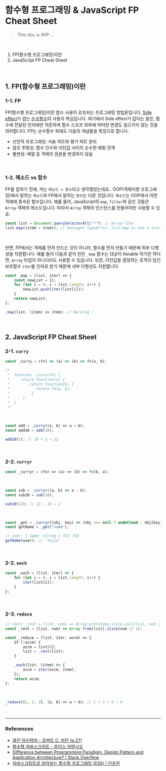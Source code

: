 # 함수형 프로그래밍 & JavaScript FP Cheat Sheet

> This doc is WIP ...

<br>

1. FP(함수형 프로그래밍)이란
2. JavaScript FP Cheat Sheet

<br>

## 1. FP(함수형 프로그래밍)이란

### 1-1. FP

FP(함수형 프로그래밍)이란 함수 사용이 강조되는 프로그래밍 방법론입니다. [Side effect](<https://en.wikipedia.org/wiki/Side_effect_(computer_science)>)가 없는 [순수함수](https://en.wikipedia.org/wiki/Pure_function)의 사용이 핵심입니다. 여기에서 Side effect가 없다는 말은, 함수에 전달된 인자에만 의존하며 함수 스코프 외부에 어떠한 변경도 일으키지 않는 것을 의미합니다. FP는 순수함수 외에도 다음의 개념들을 특징으로 합니다.

- 선언적 프로그래밍: 서술 파트와 평가 파트 분리
- 참조 투명성: 함수 인수와 리턴값 사이의 순수한 매핑 관계
- 불변성: 배열 등 객체의 원본을 변경하지 않음

<br>

### 1-2. 메소드 vs 함수

FP를 접하기 전에, 저는 `메소드 = 함수`라고 생각했었는데요.. OOP(객체지향 프로그래밍)에서 말하는 `메소드`와 FP에서 말하는 `함수`는 다른 것입니다. `메소드`는 OOP에서 어떤 객체에 종속된 함수입니다. 예를 들어, JavaScript의 `map`, `filter`와 같은 것들은 `Array` 객체의 메소드입니다. 따라서 `Array` 객체의 인스턴스를 만들어야만 사용할 수 있죠.

```javascript
const list = document.querySelectorAll("*"); // Array-like
list.map((item = item)); // Uncaught TypeError: list.map is not a function
```

<br>

반면, FP에서는 객체를 먼저 만드는 것이 아니라, 함수를 먼저 만들기 때문에 외부 다형성을 지원합니다. 예를 들어 다음과 같이 만든 `_map` 함수는 대상이 Iterable 하기만 하다면, `Array` 타입이 아니더라도 사용할 수 있습니다. 또한, 리턴값을 결정하는 로직이 담긴 보조함수 `iter`를 인자로 받기 때문에 내부 다형성도 지원합니다.

```javascript
const _map = (list, iter) => {
	const newList = [];
	for (let i = 0; i < list.length; i++) {
		newList.push(iter(list[i]));
	}
	return newList;
};

_map(list, (item) => item); // Working !
```

<br>

## 2. JavaScript FP Cheat Sheet

### 2-1. `curry`

```javascript
const _curry = (fn) => (a) => (b) => fn(a, b);

/*
 *  function _curry(fn) {
 *     return function(a) {
 *         return function(b) {
 *            return fn(a, b);
 *          }
 *      }
 *  }
 */
```

<br>

```javascript
const add = _curry((a, b) => a + b);
const add10 = add(10);

add10(2); // 10 + 2 → 12
```

<br>

### 2-2. `curryr`

```javascript
const _curryr = (fn) => (a) => (b) => fn(b, a);
```

<br>

```javascript
const sub = _curryr((a, b) => a - b);
const sub10 = sub(10);

sub10(12); // 12 - 10 → 2
```

<br>

```javascript
const _get = _curryr((obj, key) => (obj === null ? undefined : obj[key]));
const getName = _get("name");

// user: { name: string } 라고 가정
getName(user); // 'Yujin'
```

<br>

### 2-2. `each`

```javascript
const _each = (list, iter) => {
	for (let i = 0; i < list.length; i++) {
		iter(list[i]);
	}
};
```

<br>

### 2-3. `reduce`

```javascript
// const _rest = (list, num) => Array.prototype.slice.call(list, num || 1);
const _rest = (list, num) => Array.from(list).slice(num || 1);

const _reduce = (list, iter, accm) => {
	if (!accm) {
		accm = list[0];
		list = _rest(list);
	}

	_each(list, (item) => {
		accm = iter(accm, item);
	});
	return accm;
};
```

<br>

```javascript
_reduce([1, 2, 3], (a, b) => a + b); // 1 + 2 + 3 → 6
```

<br>

---

### References

- [클린 아키텍처 - 로버트 C. 마틴 (p.27)](http://www.yes24.com/Product/Goods/77283734)
- [함수형 자바스크립트 - 루이스 아텐시오](https://www.aladin.co.kr/shop/wproduct.aspx?ItemId=131767959)
- [Difference between Programming Paradigm, Design Pattern and Application Architecture? | Stack Overflow](https://stackoverflow.com/questions/4787799/difference-between-programming-paradigm-design-pattern-and-application-architec)
- [자바스크립트로 알아보는 함수형 프로그래밍 (ES5) | 인프런](https://www.inflearn.com/course/%ED%95%A8%EC%88%98%ED%98%95-%ED%94%84%EB%A1%9C%EA%B7%B8%EB%9E%98%EB%B0%8D/dashboard)
